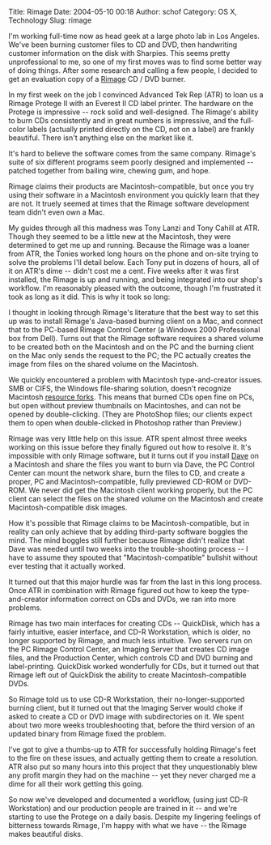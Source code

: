 Title: Rimage
Date: 2004-05-10 00:18
Author: schof
Category: OS X, Technology
Slug: rimage

I'm working full-time now as head geek at a large photo lab in Los
Angeles. We've been burning customer files to CD and DVD, then
handwriting customer information on the disk with Sharpies. This seems
pretty unprofessional to me, so one of my first moves was to find some
better way of doing things. After some research and calling a few
people, I decided to get an evaluation copy of a
[Rimage](http://www.rimage.com/) CD / DVD burner.

In my first week on the job I convinced Advanced Tek Rep (ATR) to loan
us a Rimage Protege II with an Everest II CD label printer. The hardware
on the Protege is impressive -- rock solid and well-designed. The
Rimage's ability to burn CDs consistently and in great numbers is
impressive, and the full-color labels (actually printed directly on the
CD, not on a label) are frankly beautiful. There isn't anything else on
the market like it.

It's hard to believe the software comes from the same company. Rimage's
suite of six different programs seem poorly designed and implemented --
patched together from bailing wire, chewing gum, and hope.

Rimage claims their products are Macintosh-compatible, but once you try
using their software in a Macintosh environment you quickly learn that
they are not. It truely seemed at times that the Rimage software
development team didn't even own a Mac.

My guides through all this madness was Tony Lanzi and Tony Cahill at
ATR. Though they seemed to be a little new at the Macintosh, they were
determined to get me up and running. Because the Rimage was a loaner
from ATR, the Tonies worked long hours on the phone and on-site trying
to solve the problems I'll detail below. Each Tony put in dozens of
hours, all of it on ATR's dime -- didn't cost me a cent. Five weeks
after it was first installed, the Rimage is up and running, and being
integrated into our shop's workflow. I'm reasonably pleased with the
outcome, though I'm frustrated it took as long as it did. This is why it
took so long:

I thought in looking through Rimage's literature that the best way to
set this up was to install Rimage's Java-based burning client on a Mac,
and connect that to the PC-based Rimage Control Center (a Windows 2000
Professional box from Dell). Turns out that the Rimage software requires
a shared volume to be created both on the Macintosh and on the PC and
the burning client on the Mac only sends the request to the PC; the PC
actually creates the image from files on the shared volume on the
Macintosh.

We quickly encountered a problem with Macintosh type-and-creator issues.
SMB or CIFS, the Windows file-sharing solution, doesn't recognize
Macintosh [resource forks](http://www.macdisk.com/macforken.php3). This
means that burned CDs open fine on PCs, but open without preview
thumbnails on Macintoshes, and can not be opened by double-clicking.
(They are PhotoShop files; our clients expect them to open when
double-clicked in Photoshop rather than Preview.)

Rimage was very little help on this issue. ATR spent almost three weeks
working on this issue before they finally figured out how to resolve it.
It's impossible with only Rimage software, but it turns out if you
install [Dave](http://www.thursby.com/products/dave.html) on a Macintosh
and share the files you want to burn via Dave, the PC Control Center can
mount the network share, burn the files to CD, and create a proper, PC
and Macintosh-compatible, fully previewed CD-ROM or DVD-ROM. We never
did get the Macintosh client working properly, but the PC client can
select the files on the shared volume on the Macintosh and create
Macintosh-compatible disk images.

How it's possible that Rimage claims to be Macintosh-compatible, but in
reality can only achieve that by adding third-party software boggles the
mind. The mind boggles still further because Rimage didn't realize that
Dave was needed until two weeks into the trouble-shooting process -- I
have to assume they spouted that "Macintosh-compatible" bullshit without
ever testing that it actually worked.

It turned out that this major hurdle was far from the last in this long
process. Once ATR in combination with Rimage figured out how to keep the
type-and-creator information correct on CDs and DVDs, we ran into more
problems.

Rimage has two main interfaces for creating CDs -- QuickDisk, which has
a fairly intuitive, easier interface, and CD-R Workstation, which is
older, no longer supported by Rimage, and much less intuitive. Two
servers run on the PC Rimage Control Center, an Imaging Server that
creates CD image files, and the Production Center, which controls CD and
DVD burning and label-printing. QuickDisk worked wonderfully for CDs,
but it turned out that Rimage left out of QuickDisk the ability to
create Macintosh-compatible DVDs.

So Rimage told us to use CD-R Workstation, their no-longer-supported
burning client, but it turned out that the Imaging Server would choke if
asked to create a CD or DVD image with subdirectories on it. We spent
about two more weeks troubleshooting that, before the third version of
an updated binary from Rimage fixed the problem.

I've got to give a thumbs-up to ATR for successfully holding Rimage's
feet to the fire on these issues, and actually getting them to create a
resolution. ATR also put so many hours into this project that they
unquestionably blew any profit margin they had on the machine -- yet
they never charged me a dime for all their work getting this going.

So now we've developed and documented a workflow, (using just CD-R
Workstation) and our production people are trained in it -- and we're
starting to use the Protege on a daily basis. Despite my lingering
feelings of bitterness towards Rimage, I'm happy with what we have --
the Rimage makes beautiful disks.

